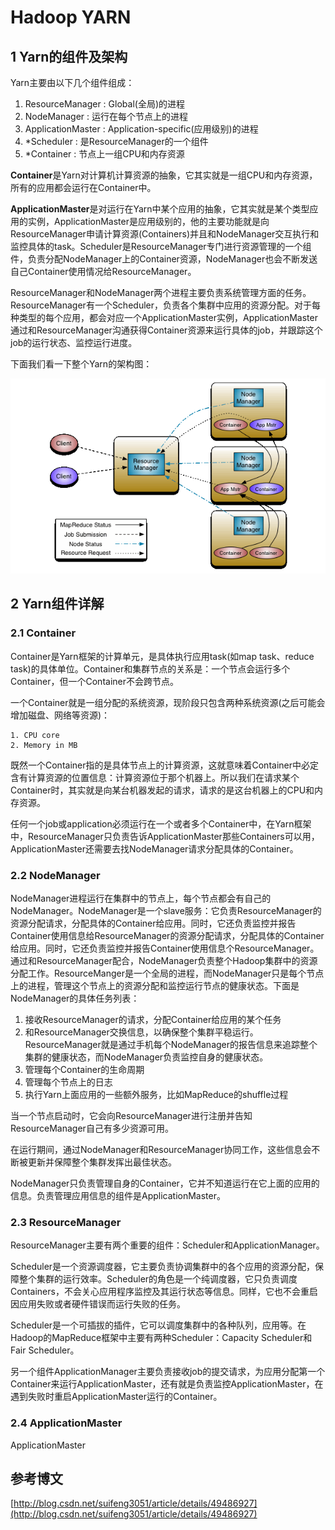 # Hadoop YARN

## 1 Yarn的组件及架构

Yarn主要由以下几个组件组成：

1. ResourceManager : Global(全局)的进程
2. NodeManager : 运行在每个节点上的进程
3. ApplicationMaster : Application-specific(应用级别)的进程
4. *Scheduler : 是ResourceManager的一个组件
5. *Container : 节点上一组CPU和内存资源

**Container**是Yarn对计算机计算资源的抽象，它其实就是一组CPU和内存资源，所有的应用都会运行在Container中。

**ApplicationMaster**是对运行在Yarn中某个应用的抽象，它其实就是某个类型应用的实例，ApplicationMaster是应用级别的，他的主要功能就是向ResourceManager申请计算资源(Containers)并且和NodeManager交互执行和监控具体的task。Scheduler是ResourceManager专门进行资源管理的一个组件，负责分配NodeManager上的Container资源，NodeManager也会不断发送自己Container使用情况给ResourceManager。

ResourceManager和NodeManager两个进程主要负责系统管理方面的任务。ResourceManager有一个Scheduler，负责各个集群中应用的资源分配。对于每种类型的每个应用，都会对应一个ApplicationMaster实例，ApplicationMaster通过和ResourceManager沟通获得Container资源来运行具体的job，并跟踪这个job的运行状态、监控运行进度。

下面我们看一下整个Yarn的架构图：

![](../images/hadoop/hadoop_yarn_1.png)

## 2 Yarn组件详解

### 2.1 Container

Container是Yarn框架的计算单元，是具体执行应用task(如map task、reduce task)的具体单位。Container和集群节点的关系是：一个节点会运行多个Container，但一个Container不会跨节点。

一个Container就是一组分配的系统资源，现阶段只包含两种系统资源(之后可能会增加磁盘、网络等资源)：
```
1. CPU core
2. Memory in MB
```

既然一个Container指的是具体节点上的计算资源，这就意味着Container中必定含有计算资源的位置信息：计算资源位于那个机器上。所以我们在请求某个Container时，其实就是向某台机器发起的请求，请求的是这台机器上的CPU和内存资源。

任何一个job或application必须运行在一个或者多个Container中，在Yarn框架中，ResourceManager只负责告诉ApplicationMaster那些Containers可以用，ApplicationMaster还需要去找NodeManager请求分配具体的Container。

### 2.2 NodeManager

NodeManager进程运行在集群中的节点上，每个节点都会有自己的NodeManager。NodeManager是一个slave服务：它负责ResourceManager的资源分配请求，分配具体的Container给应用。同时，它还负责监控并报告Container使用信息给ResourceManager的资源分配请求，分配具体的Container给应用。同时，它还负责监控并报告Container使用信息个ResourceManager。通过和ResourceManager配合，NodeManager负责整个Hadoop集群中的资源分配工作。ResourceManger是一个全局的进程，而NodeManager只是每个节点上的进程，管理这个节点上的资源分配和监控运行节点的健康状态。下面是NodeManager的具体任务列表：

1. 接收ResourceManager的请求，分配Container给应用的某个任务
2. 和ResourceManager交换信息，以确保整个集群平稳运行。ResourceManager就是通过手机每个NodeManager的报告信息来追踪整个集群的健康状态，而NodeManager负责监控自身的健康状态。
3. 管理每个Container的生命周期
4. 管理每个节点上的日志
5. 执行Yarn上面应用的一些额外服务，比如MapReduce的shuffle过程

当一个节点启动时，它会向ResourceManager进行注册并告知ResourceManager自己有多少资源可用。

在运行期间，通过NodeManager和ResourceManager协同工作，这些信息会不断被更新并保障整个集群发挥出最佳状态。

NodeManager只负责管理自身的Container，它并不知道运行在它上面的应用的信息。负责管理应用信息的组件是ApplicationMaster。

### 2.3 ResourceManager

ResourceManager主要有两个重要的组件：Scheduler和ApplicationManager。

Scheduler是一个资源调度器，它主要负责协调集群中的各个应用的资源分配，保障整个集群的运行效率。Scheduler的角色是一个纯调度器，它只负责调度Containers，不会关心应用程序监控及其运行状态等信息。同样，它也不会重启因应用失败或者硬件错误而运行失败的任务。

Scheduler是一个可插拔的插件，它可以调度集群中的各种队列，应用等。在Hadoop的MapReduce框架中主要有两种Scheduler：Capacity Scheduler和Fair Scheduler。

另一个组件ApplicationManager主要负责接收job的提交请求，为应用分配第一个Container来运行ApplicationMaster，还有就是负责监控ApplicationMaster，在遇到失败时重启ApplicationMaster运行的Container。

### 2.4 ApplicationMaster

ApplicationMaster













## 参考博文

[http://blog.csdn.net/suifeng3051/article/details/49486927](http://blog.csdn.net/suifeng3051/article/details/49486927)
